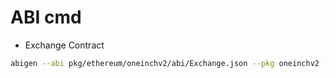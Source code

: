 # ABI cmd

- Exchange Contract

```sh
abigen --abi pkg/ethereum/oneinchv2/abi/Exchange.json --pkg oneinchv2 --out pkg/ethereum/oneinchv2/exchange_contract.go --type ExchangeContract
```
